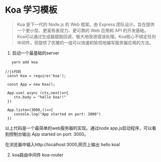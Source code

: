 # Koa 学习模板

> Koa 是下一代的 Node.js 的 Web 框架。由 Express 团队设计。旨在提供一个更小型、更富有表现力、更可靠的 Web 应用和 API 的开发基础。  
Koa可以通过生成器摆脱回调，极大地改进错误处理。Koa核心不绑定任何中间件，但提供了优雅的一组可以快速和愉悦地编写服务器应用的方法。


1. 启动一个最基础的server

```
   yarn add koa
```
```
//js代码
 const Koa = require('koa');

 const App = new Koa();

 App.use( async (ctx,next)=>{
    ctx.body = "hello koa!!"
 })

 App.listen(3000,()=>{
    console.log("App started on port: 3000")
 })
```

以上代码是一个最简单的web服务器的实现。通过node app.js启动程序，可以看到控制台输出 App started on port: 3000。

在浏览器中输入http://localhost:3000,网页上输出 hello koa!

2. koa路由中间件 koa-router
